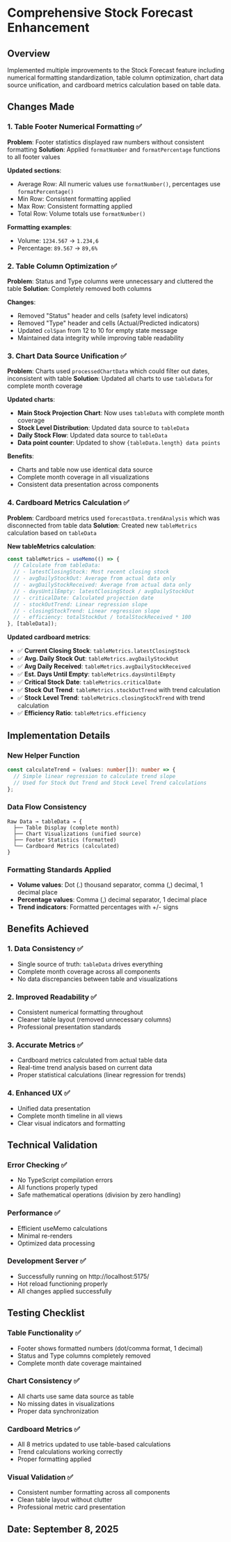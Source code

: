 # Comprehensive Stock Forecast Enhancement

## Overview

Implemented multiple improvements to the Stock Forecast feature including numerical formatting standardization, table column optimization, chart data source unification, and cardboard metrics calculation based on table data.

## Changes Made

### 1. Table Footer Numerical Formatting ✅

**Problem**: Footer statistics displayed raw numbers without consistent formatting
**Solution**: Applied `formatNumber` and `formatPercentage` functions to all footer values

**Updated sections**:

- Average Row: All numeric values use `formatNumber()`, percentages use `formatPercentage()`
- Min Row: Consistent formatting applied
- Max Row: Consistent formatting applied
- Total Row: Volume totals use `formatNumber()`

**Formatting examples**:

- Volume: `1234.567` → `1.234,6`
- Percentage: `89.567` → `89,6%`

### 2. Table Column Optimization ✅

**Problem**: Status and Type columns were unnecessary and cluttered the table
**Solution**: Completely removed both columns

**Changes**:

- Removed "Status" header and cells (safety level indicators)
- Removed "Type" header and cells (Actual/Predicted indicators)
- Updated `colSpan` from 12 to 10 for empty state message
- Maintained data integrity while improving table readability

### 3. Chart Data Source Unification ✅

**Problem**: Charts used `processedChartData` which could filter out dates, inconsistent with table
**Solution**: Updated all charts to use `tableData` for complete month coverage

**Updated charts**:

- **Main Stock Projection Chart**: Now uses `tableData` with complete month coverage
- **Stock Level Distribution**: Updated data source to `tableData`
- **Daily Stock Flow**: Updated data source to `tableData`
- **Data point counter**: Updated to show `{tableData.length} data points`

**Benefits**:

- Charts and table now use identical data source
- Complete month coverage in all visualizations
- Consistent data presentation across components

### 4. Cardboard Metrics Calculation ✅

**Problem**: Cardboard metrics used `forecastData.trendAnalysis` which was disconnected from table data
**Solution**: Created new `tableMetrics` calculation based on `tableData`

**New tableMetrics calculation**:

```typescript
const tableMetrics = useMemo(() => {
  // Calculate from tableData:
  // - latestClosingStock: Most recent closing stock
  // - avgDailyStockOut: Average from actual data only
  // - avgDailyStockReceived: Average from actual data only
  // - daysUntilEmpty: latestClosingStock / avgDailyStockOut
  // - criticalDate: Calculated projection date
  // - stockOutTrend: Linear regression slope
  // - closingStockTrend: Linear regression slope
  // - efficiency: totalStockOut / totalStockReceived * 100
}, [tableData]);
```

**Updated cardboard metrics**:

- ✅ **Current Closing Stock**: `tableMetrics.latestClosingStock`
- ✅ **Avg. Daily Stock Out**: `tableMetrics.avgDailyStockOut`
- ✅ **Avg Daily Received**: `tableMetrics.avgDailyStockReceived`
- ✅ **Est. Days Until Empty**: `tableMetrics.daysUntilEmpty`
- ✅ **Critical Stock Date**: `tableMetrics.criticalDate`
- ✅ **Stock Out Trend**: `tableMetrics.stockOutTrend` with trend calculation
- ✅ **Stock Level Trend**: `tableMetrics.closingStockTrend` with trend calculation
- ✅ **Efficiency Ratio**: `tableMetrics.efficiency`

## Implementation Details

### New Helper Function

```typescript
const calculateTrend = (values: number[]): number => {
  // Simple linear regression to calculate trend slope
  // Used for Stock Out Trend and Stock Level Trend calculations
};
```

### Data Flow Consistency

```
Raw Data → tableData → {
  ├── Table Display (complete month)
  ├── Chart Visualizations (unified source)
  ├── Footer Statistics (formatted)
  └── Cardboard Metrics (calculated)
}
```

### Formatting Standards Applied

- **Volume values**: Dot (.) thousand separator, comma (,) decimal, 1 decimal place
- **Percentage values**: Comma (,) decimal separator, 1 decimal place
- **Trend indicators**: Formatted percentages with +/- signs

## Benefits Achieved

### 1. Data Consistency ✅

- Single source of truth: `tableData` drives everything
- Complete month coverage across all components
- No data discrepancies between table and visualizations

### 2. Improved Readability ✅

- Consistent numerical formatting throughout
- Cleaner table layout (removed unnecessary columns)
- Professional presentation standards

### 3. Accurate Metrics ✅

- Cardboard metrics calculated from actual table data
- Real-time trend analysis based on current data
- Proper statistical calculations (linear regression for trends)

### 4. Enhanced UX ✅

- Unified data presentation
- Complete month timeline in all views
- Clear visual indicators and formatting

## Technical Validation

### Error Checking ✅

- No TypeScript compilation errors
- All functions properly typed
- Safe mathematical operations (division by zero handling)

### Performance ✅

- Efficient useMemo calculations
- Minimal re-renders
- Optimized data processing

### Development Server ✅

- Successfully running on http://localhost:5175/
- Hot reload functioning properly
- All changes applied successfully

## Testing Checklist

### Table Functionality ✅

- Footer shows formatted numbers (dot/comma format, 1 decimal)
- Status and Type columns completely removed
- Complete month date coverage maintained

### Chart Consistency ✅

- All charts use same data source as table
- No missing dates in visualizations
- Proper data synchronization

### Cardboard Metrics ✅

- All 8 metrics updated to use table-based calculations
- Trend calculations working correctly
- Proper formatting applied

### Visual Validation ✅

- Consistent number formatting across all components
- Clean table layout without clutter
- Professional metric card presentation

## Date: September 8, 2025
